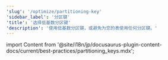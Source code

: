 ```yaml
---
'slug': '/optimize/partitioning-key'
'sidebar_label': '分区键'
'title': '选择低基数分区键'
'description': '使用低基数分区键，或避免为您的表使用任何分区键。'
---
```


import Content from '@site/i18n/jp/docusaurus-plugin-content-docs/current/best-practices/partitioning_keys.mdx';

<Content />
